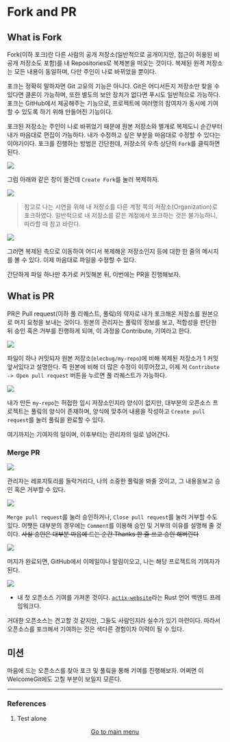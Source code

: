 # Fork and PR

## What is Fork

Fork(이하 포크)란 다른 사람의 공개 저장소(일반적으로 공개이지만, 접근이 허용된 비공개 저장소도 포함)를 내 Repositories로 복제본을 떠오는 것이다. 복제된 원격 저장소는 모든 내용이 동일하며, 다만 주인이 나로 바뀌었을 뿐이다.

포크는 정확히 말하자면 Git 고유의 기능은 아니다. Git은 어디서든지 저장소만 찾을 수 있다면 클론이 가능하며, 또한 별도의 보안 장치가 없다면 푸시도 일반적으로 가능하다. 포크는 GitHub에서 제공해주는 기능으로, 프로젝트에 여러명의 참여자가 동시에 기여할 수 있도록 하기 위해 만들어진 기능이다.

포크된 저장소는 주인이 나로 바뀌었기 때문에 원본 저장소와 별개로 복제도니 순간부터 내가 마음대로 편집이 가능하다. 내가 수정하고 싶은 부분을 마음대로 수정할 수 있다는 이야기이다. 포크를 진행하는 방법은 간단한데, 저장소의 우측 상단의 `Fork`를 클릭하면 된다.

![](./res/image01.png)

그럼 아래와 같은 창이 뜰건데 `Create Fork`를 눌러 복제하자.

![](./res/image02.png)

> 참고로 나는 시연을 위해 내 저장소를 다른 계정 쪽의 저장소(Organization)로 포크하였다. 일반적으로 내 저장소를 같은 계정에서 포크하는 것은 불가능하니, 따라할 때 참고 바란다.
>

![](./res/image03.png)

그러면 복제된 측으로 이동하여 어디서 복제해온 저장소인지 등에 대한 한 줄의 메시지를 볼 수 있다. 이제 마음대로 파일을 수정할 수 있다.

간단하게 파일 하나만 추가로 커밋해본 뒤, 이번에는 PR을 진행해보자.

## What is PR

PR은 Pull request(이하 풀 리퀘스트, 풀맄)의 약자로 내가 포크해온 저장소를 원본으로 머지 요청을 보내는 것이다. 원본의 관리자는 풀맄의 정보를 보고, 적합성을 판단한 뒤 승인 혹은 거부를 진행하게 되며, 이 과정을 Contribute, 기여라고 한다.

![](./res/image04.png)

파일이 하나 커밋되자 원본 저장소(`elecbug/my-repo`)에 비해 복제된 저장소가 1 커밋 앞서있다고 설명한다. 즉 원본에 비해 더 많은 수정이 이루어졌고, 이제 저 `Contribute -> Open pull request` 버튼을 누르면 풀 리퀘스트가 가능하다.

![](./res/image05.png)

내가 만든 `my-repo`는 허접한 임시 저장소인지라 양식이 없지만, 대부분의 오픈소스 프로젝트는 풀맄의 양식이 존재하며, 양식에 맞추어 내용을 작성하고 `Create pull request`를 눌러 풀맄을 완료할 수 있다.

여기까지는 기여자의 일이며, 이후부터는 관리자의 일로 넘어간다.

### Merge PR

![](./res/image06.png)

관리자는 레포지토리를 들락거리다, 나의 소중한 풀맄을 봐줄 것이고, 그 내용을보고 승인 혹은 거부할 수 있다.

![](./res/image07.png)

`Merge pull request`를 눌러 승인하거나, `Close pull request`를 눌러 거부할 수도 있다. 어쨋든 대부분의 경우에는 `Comment`를 이용해 승인 및 거부의 이유를 설명해 줄 것이다. ~~사실 승인은 대부분 마음에 드는 순간 Thanks 한 줄 쓰고 승인 해버린다~~

![](./res/image08.png)

머지가 완료되면, GitHub에서 이메일이나 알림이오고, 나는 해당 프로젝트의 기여자가 된다.

![](./res/image09.png)
- 내 첫 오픈소스 기여를 가져온 것이다. [`actix-website`](https://github.com/actix/actix-website/)라는 Rust 언어 백엔드 프레임워크다.

거대한 오픈소스는 견고할 것 같지만, 그들도 사람인지라 실수가 있기 마련이다. 따라서 오픈소스를 포크해서 기여하는 것은 색다른 경험이자 이력이 될 수 있다.

## 미션

마음에 드는 오픈소스를 찾아 포크 및 풀맄을 통해 기여를 진행해보자. 어쩌면 이 WelcomeGit에도 고칠 부분이 보일지 모른다.

---

### References
1. Test alone

<p align=center><a href="../README.md">Go to main menu</a></p>